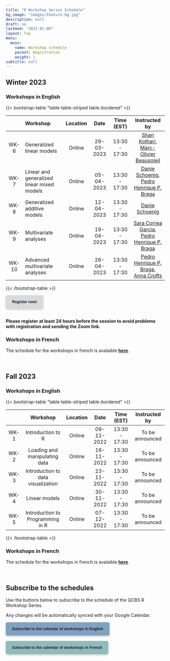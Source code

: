 ```yaml
---
title: "R Workshop Series Schedule"
bg_image: "images/feature-bg.jpg"
description: null
draft: no
lastmod: "2023-01-09"
layout: faq
menu:
  main:
    name: Workshop schedule
    parent: Registration
    weight: 1
subtitle: null
---
```


## Winter 2023

### Workshops in English

{{< bootstrap-table "table table-striped table-bordered" >}}

|       | Workshop                                   | Location |    Date    |  Time (EST)   |   Instructed by |
| :---: | :----------------------------------------- | :------: | :--------: | :-----------: | :------------------------: |
| WK-6  | Generalized linear models                  | Online   | 29-03-2023 | 13:30 - 17:30 | [Shan Kothari, <br> Marc-Olivier Beausoleil](mailto:shan.kothari@umontreal.ca,marc-olivier.beausoleil@mail.mcgill.ca) |
| WK-7  | Linear and generalized linear mixed models | Online   | 05-04-2023 | 13:30 - 17:30 | [Danie Schoenig, <br> Pedro Henrique P. Braga](mailto:schonig.daniel@courrier.uqam.ca,ph.pereirabraga@gmail.com) |
| WK-8  | Generalized additive models                | Online   | 12-04-2023 | 13:30 - 17:30 | [Danie Schoenig](mailto:schonig.daniel@courrier.uqam.ca) |
| WK-9  | Multivariate analyses                      | Online   | 19-04-2023 | 13:30 - 17:30 | [Sara Correa Garcia, <br> Pedro Henrique P. Braga](mailto:sara.garcia@inrs.ca,ph.pereirabraga@gmail.com ) |
| WK-10 | Advanced multivariate analyses             | Online   | 26-04-2023 | 13:30 - 17:30 | [Pedro Henrique P. Braga, <br> Anna Crofts](mailto:ph.pereirabraga@gmail.com,croa2104@usherbrooke.ca) |

{{< /bootstrap-table >}}

<div class="default">
     <a href="/registration" class="cta btn-yellow" style="background-color: #D6DBDF; font-size: 12px; font-family: Helvetica, Arial, sans-serif; font-weight:bold; text-decoration: none; padding: 14px 20px; color: #1D2025; border-radius: 5px; display:inline-block; mso-padding-alt:0; box-shadow:0 3px 6px rgba(0,0,0,.2);"><!--[if mso]><i style="letter-spacing: 25px;mso-font-width:-100%;mso-text-raise:30pt"> </i><![endif]--><span style="mso-text-raise:15pt;">Register now!</span><!--[if mso]><i style="letter-spacing: 25px;mso-font-width:-100%"> </i><![endif]--></a>
</div>
<br>

**Please register at least 24 hours before the session to avoid problems with registration and sending the Zoom link.**

### Workshops in French

The schedule for the workshops in french is avalaible [__here__](/fr/schedule/#hiver-2023).

<br />

## Fall 2023

### Workshops in English

{{< bootstrap-table "table table-striped table-bordered" >}}

|      | Workshop                           | Location | Date       | Time (EST)    | Instructed by |
|:---: |:----------------------------------:|:--------:|:----------:|:-------------:|:-------------:|
| WK-1 | Introduction to R                  | Online   | 09-11-2022 | 13:30 - 17:30 | To be announced |
| WK-2 | Loading and manipulating data      | Online   | 16-11-2022 | 13:30 - 17:30 | To be announced |
| WK-3 | Introduction to data visualization | Online   | 23-11-2022 | 13:30 - 17:30 | To be announced |
| WK-4 | Linear models                      | Online   | 30-11-2022 | 13:30 - 17:30 | To be announced |
| WK-5 | Introduction to Programming in R   | Online   | 07-12-2022 | 13:30 - 17:30 | To be announced |

{{< /bootstrap-table >}}

### Workshops in French

The schedule for the workshops in french is avalaible [__here__](/fr/schedule/#automne-2022).

<br />

## Subscribe to the schedules

Use the buttons below to subscribe to the schedule of the QCBS R Workshop Series.

Any changes will be automatically synced with your Google Calendar.

<div class="default">
     <a href="https://calendar.google.com/calendar/u/4?cid=NXFkbDJzOHQyamV0MWt0b29oaWkzdHBhdG9AZ3JvdXAuY2FsZW5kYXIuZ29vZ2xlLmNvbQ" class="cta btn-yellow" style="background-color: #81A1C1; font-size: 12px; font-family: Helvetica, Arial, sans-serif; font-weight:bold; text-decoration: none; padding: 14px 20px; color: #1D2025; border-radius: 5px; display:inline-block; mso-padding-alt:0; box-shadow:0 3px 6px rgba(0,0,0,.2);"><!--[if mso]><i style="letter-spacing: 25px;mso-font-width:-100%;mso-text-raise:30pt"> </i><![endif]--><span style="mso-text-raise:15pt;">Subscribe to the calendar of workshops in English</span><!--[if mso]><i style="letter-spacing: 25px;mso-font-width:-100%"> </i><![endif]--></a>
</div>
<br>
<div class="default">
     <a href="https://calendar.google.com/calendar/u/4?cid=Y2djaHBpMGRnMzFoNjc5bXQ0dGtycDM2MzhAZ3JvdXAuY2FsZW5kYXIuZ29vZ2xlLmNvbQ" class="cta btn-yellow" style="background-color: #8FBCBB; font-size: 12px; font-family: Helvetica, Arial, sans-serif; font-weight:bold; text-decoration: none; padding: 14px 20px; color: #1D2025; border-radius: 5px; display:inline-block; mso-padding-alt:0; box-shadow:0 3px 6px rgba(0,0,0,.2);"><!--[if mso]><i style="letter-spacing: 25px;mso-font-width:-100%;mso-text-raise:30pt"> </i><![endif]--><span style="mso-text-raise:15pt;">Subscribe to the calendar of workshops in French</span><!--[if mso]><i style="letter-spacing: 25px;mso-font-width:-100%"> </i><![endif]--></a>
</div>